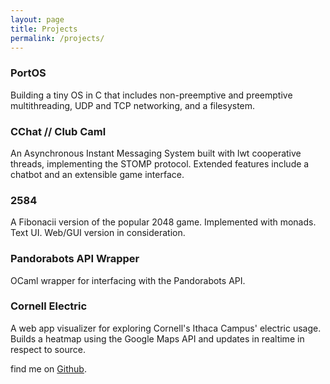 ```yaml
---
layout: page
title: Projects
permalink: /projects/
---
```

### PortOS

Building a tiny OS in C that includes non-preemptive and preemptive
multithreading, UDP and TCP networking, and a filesystem.

### CChat // Club Caml

An Asynchronous Instant Messaging System built with lwt cooperative threads,
implementing the STOMP protocol.  Extended features include a chatbot and an
extensible game interface.

### 2584

A Fibonacii version of the popular 2048 game. Implemented with monads. Text UI.
Web/GUI version in consideration.

### Pandorabots API Wrapper

OCaml wrapper for interfacing with the Pandorabots API.

### Cornell Electric

A web app visualizer for exploring Cornell's Ithaca Campus' electric usage.
Builds a heatmap using the Google Maps API and updates in realtime in respect to
source.

find me on [Github][github].

[github]: https://github.com/yuhuanq

